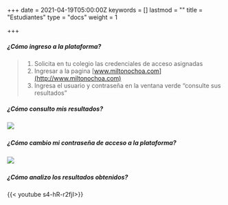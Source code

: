 +++
date = 2021-04-19T05:00:00Z
keywords = []
lastmod = ""
title = "Estudiantes"
type = "docs"
weight = 1

+++
##### ¿Cómo ingreso a la plataforma?

> 1. Solicita en tu colegio las credenciales de acceso asignadas
> 2. Ingresar a la pagina [www.miltonochoa.com](http://www.miltonochoa.com)
> 3. Ingresa el usuario y contraseña en la ventana verde “consulte sus resultados”

##### ¿Cómo consulto mis resultados?

##### ![](/uploads/listado-notasestudiante.gif)

##### ¿Cómo cambio mi contraseña de acceso a la plataforma?

##### ![](/uploads/cambia-contrasena.gif)

##### ¿Cómo analizo los resultados obtenidos?

{{< youtube s4-hR-r2fjI>}}